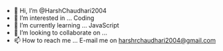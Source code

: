 - 👋 Hi, I’m @HarshChaudhari2004
- 👀 I’m interested in ... Coding
- 🌱 I’m currently learning ... JavaScript
- 💞️ I’m looking to collaborate on ...
- 📫 How to reach me ... E-mail me on harshrchaudhari2004@gmail.com

<!---
HarshChaudhari2004/HarshChaudhari2004 is a ✨ special ✨ repository because its `README.md` (this file) appears on your GitHub profile.
You can click the Preview link to take a look at your changes.
--->
